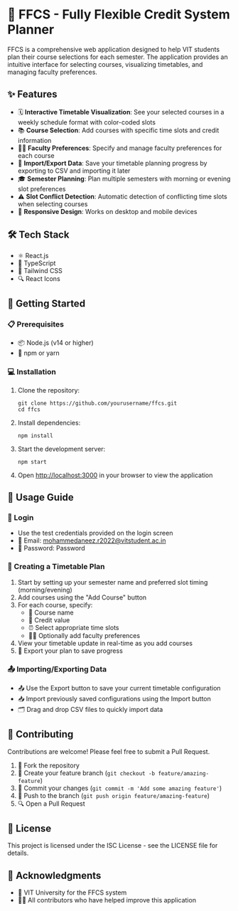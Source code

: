 # 📝 FFCS - Fully Flexible Credit System Planner

FFCS is a comprehensive web application designed to help VIT students plan their course selections for each semester. The application provides an intuitive interface for selecting courses, visualizing timetables, and managing faculty preferences.

## ✨ Features

- 🗓️ **Interactive Timetable Visualization**: See your selected courses in a weekly schedule format with color-coded slots
- 📚 **Course Selection**: Add courses with specific time slots and credit information
- 👨‍🏫 **Faculty Preferences**: Specify and manage faculty preferences for each course
- 💾 **Import/Export Data**: Save your timetable planning progress by exporting to CSV and importing it later
- 🎓 **Semester Planning**: Plan multiple semesters with morning or evening slot preferences
- ⚠️ **Slot Conflict Detection**: Automatic detection of conflicting time slots when selecting courses
- 📱 **Responsive Design**: Works on desktop and mobile devices

## 🛠️ Tech Stack

- ⚛️ React.js
- 📘 TypeScript
- 🎨 Tailwind CSS
- 🔍 React Icons

## 🚀 Getting Started

### 📋 Prerequisites

- 📦 Node.js (v14 or higher)
- 🧶 npm or yarn

### 💻 Installation

1. Clone the repository:
   ```
   git clone https://github.com/yourusername/ffcs.git
   cd ffcs
   ```

2. Install dependencies:
   ```
   npm install
   ```

3. Start the development server:
   ```
   npm start
   ```

4. Open [http://localhost:3000](http://localhost:3000) in your browser to view the application

## 📖 Usage Guide

### 🔐 Login

- Use the test credentials provided on the login screen
- 📧 Email: mohammedaneez.r2022@vitstudent.ac.in
- 🔑 Password: Password

### 📅 Creating a Timetable Plan

1. Start by setting up your semester name and preferred slot timing (morning/evening)
2. Add courses using the "Add Course" button
3. For each course, specify:
   - 📕 Course name
   - 🔢 Credit value
   - ⏰ Select appropriate time slots
   - 👨‍🏫 Optionally add faculty preferences
4. View your timetable update in real-time as you add courses
5. 💾 Export your plan to save progress

### 📤 Importing/Exporting Data

- 📤 Use the Export button to save your current timetable configuration
- 📥 Import previously saved configurations using the Import button
- 🗂️ Drag and drop CSV files to quickly import data

## 👥 Contributing

Contributions are welcome! Please feel free to submit a Pull Request.

1. 🍴 Fork the repository
2. 🌿 Create your feature branch (`git checkout -b feature/amazing-feature`)
3. 💾 Commit your changes (`git commit -m 'Add some amazing feature'`)
4. 🚀 Push to the branch (`git push origin feature/amazing-feature`)
5. 🔍 Open a Pull Request

## 📄 License

This project is licensed under the ISC License - see the LICENSE file for details.

## 🙏 Acknowledgments

- 🏫 VIT University for the FFCS system
- 👨‍💻 All contributors who have helped improve this application 